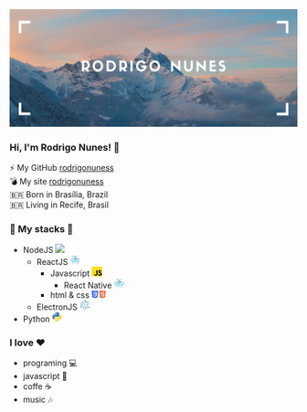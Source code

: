 
![alt text](https://github.com/rodrigonuness/rodrigonuness/blob/master/image.png)

### Hi, I'm Rodrigo Nunes!  💜

⚡ My GitHub [rodrigonuness](https://github.com/rodrigonuness) <br>
💣 My site [rodrigonuness](https://rodrigonuness.github.io/index.html) <br>
🇧🇷 Born in Brasília, Brazil <br>
🇧🇷 Living in Recife, Brasil

### 🚀 My stacks 💙
  - NodeJS <img src="https://nodejs.org/static/images/favicons/favicon.ico" width="18vw">
      - ReactJS <img src="https://github.com/rodrigonuness/language_pictures/blob/master/ReactJS.png" width="18vw">
          - Javascript <img src="https://github.com/rodrigonuness/language_pictures/blob/master/Javascript.png" width="18vw">
              - React Native <img src="https://github.com/rodrigonuness/language_pictures/blob/master/ReactJS.png" width="18vw">
          - html & css <img src="https://github.com/rodrigonuness/language_pictures/blob/master/html&css.png" width="24vw">
      - ElectronJS <img src="https://github.com/rodrigonuness/language_pictures/blob/master/ElectronJS.png" width="18vw">
  - Python <img src="https://github.com/rodrigonuness/language_pictures/blob/master/Python.png" width="18vw">

### I love ❤️
- programing 💻
- javascript 💛
- coffe ☕
- music 🎶

